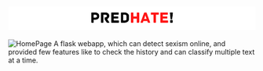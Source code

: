 # <div align="center" style="background-color: white;"><img src="https://raw.githubusercontent.com/human71/predhate/main/static/pred.png" alt="TRAVID" width="180"/></div>

![HomePage](https://raw.githubusercontent.com/human71/predhate/main/static/Screenshot.png)
A flask webapp, which can detect sexism online, and provided few features like to check the history and can classify multiple text at a time.
